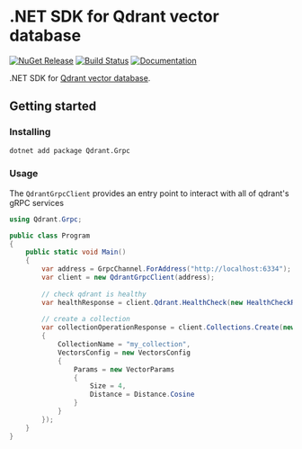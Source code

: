 # .NET SDK for Qdrant vector database

[![NuGet Release][Qdrant-image]][Qdrant-nuget-url]
[![Build Status](https://img.shields.io/endpoint.svg?url=https%3A%2F%2Factions-badge.atrox.dev%2Fqdrant%2Fqdrant-dotnet%2Fbadge%3Fref%3Dmain&style=flat)](https://actions-badge.atrox.dev/qdrant/qdrant-dotnet/goto?ref=main)
[![Documentation][Qdrant-image]][Documentation-url]

.NET SDK for [Qdrant vector database](https://qdrant.tech/).

## Getting started

### Installing

```sh
dotnet add package Qdrant.Grpc
```

### Usage

The `QdrantGrpcClient` provides an entry point to interact with all of 
qdrant's gRPC services

```csharp
using Qdrant.Grpc;

public class Program
{
    public static void Main()
    {
        var address = GrpcChannel.ForAddress("http://localhost:6334");
        var client = new QdrantGrpcClient(address);
        
        // check qdrant is healthy
        var healthResponse = client.Qdrant.HealthCheck(new HealthCheckRequest());
        
        // create a collection
        var collectionOperationResponse = client.Collections.Create(new CreateCollection
        {
            CollectionName = "my_collection",
            VectorsConfig = new VectorsConfig
            {
                Params = new VectorParams
                { 
                    Size = 4,
                    Distance = Distance.Cosine
                }
            }
        });
    }
}
```

[Documentation-url]:https://forloop.co.uk/qdrant-dotnet-client/
[Qdrant-image]:
https://img.shields.io/badge/Documentation-blue

[Qdrant-nuget-url]:https://www.nuget.org/packages/Qdrant.Grpc/
[Qdrant-image]:
https://img.shields.io/nuget/v/Qdrant.Grpc.svg